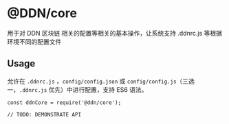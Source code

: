# @DDN/core

用于对 DDN 区块链 相关的配置等相关的基本操作，让系统支持 .ddnrc.js 等根据环境不同的配置文件

## Usage

允许在 `.ddnrc.js` ，`config/config.json` 或 `config/config.js`（三选一，`.ddnrc.js` 优先）中进行配置，支持 ES6 语法。

```
const ddnCore = require('@ddn/core');

// TODO: DEMONSTRATE API
```
